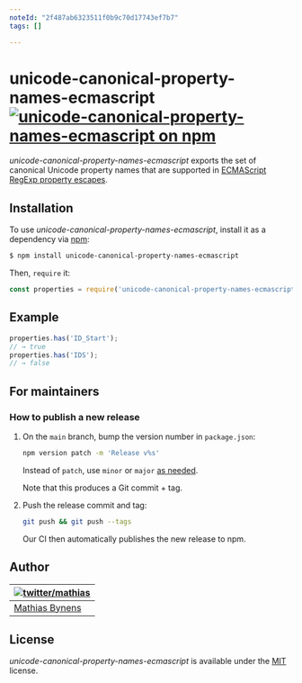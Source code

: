 ```yaml
---
noteId: "2f487ab6323511f0b9c70d17743ef7b7"
tags: []

---
```


# unicode-canonical-property-names-ecmascript [![unicode-canonical-property-names-ecmascript on npm](https://img.shields.io/npm/v/unicode-canonical-property-names-ecmascript)](https://www.npmjs.com/package/unicode-canonical-property-names-ecmascript)

_unicode-canonical-property-names-ecmascript_ exports the set of canonical Unicode property names that are supported in [ECMAScript RegExp property escapes](https://github.com/tc39/proposal-regexp-unicode-property-escapes).

## Installation

To use _unicode-canonical-property-names-ecmascript_, install it as a dependency via [npm](https://www.npmjs.com/):

```bash
$ npm install unicode-canonical-property-names-ecmascript
```

Then, `require` it:

```js
const properties = require('unicode-canonical-property-names-ecmascript');
```

## Example

```js
properties.has('ID_Start');
// → true
properties.has('IDS');
// → false
```

## For maintainers

### How to publish a new release

1. On the `main` branch, bump the version number in `package.json`:

    ```sh
    npm version patch -m 'Release v%s'
    ```

    Instead of `patch`, use `minor` or `major` [as needed](https://semver.org/).

    Note that this produces a Git commit + tag.

1. Push the release commit and tag:

    ```sh
    git push && git push --tags
    ```

    Our CI then automatically publishes the new release to npm.

## Author

| [![twitter/mathias](https://gravatar.com/avatar/24e08a9ea84deb17ae121074d0f17125?s=70)](https://twitter.com/mathias "Follow @mathias on Twitter") |
|---|
| [Mathias Bynens](https://mathiasbynens.be/) |

## License

_unicode-canonical-property-names-ecmascript_ is available under the [MIT](https://mths.be/mit) license.
